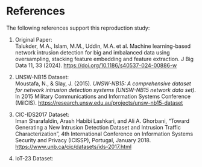 # References

The following references support this reproduction study:

1. Original Paper:  
Talukder, M.A., Islam, M.M., Uddin, M.A. et al. Machine learning-based network intrusion detection
for big and imbalanced data using oversampling, stacking feature embedding and feature extraction.
J Big Data 11, 33 (2024). https://doi.org/10.1186/s40537-024-00886-w

3. UNSW-NB15 Dataset:  
   Moustafa, N., & Slay, J. (2015). *UNSW-NB15: A comprehensive dataset for network intrusion detection systems (UNSW-NB15 network data set).*  
   In 2015 Military Communications and Information Systems Conference (MilCIS). https://research.unsw.edu.au/projects/unsw-nb15-dataset

4. CIC-IDS2017 Dataset:  
   Iman Sharafaldin, Arash Habibi Lashkari, and Ali A. Ghorbani, “Toward Generating a New Intrusion Detection Dataset and Intrusion Traffic
   Characterization”, 4th International Conference on Information Systems Security and Privacy (ICISSP), Portugal, January 2018. https://www.unb.ca/cic/datasets/ids-2017.html

6. IoT-23 Dataset:  
   


